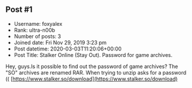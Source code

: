 ## Post #1
- Username: foxyalex
- Rank: ultra-n00b
- Number of posts: 3
- Joined date: Fri Nov 29, 2019 3:23 pm
- Post datetime: 2020-03-03T11:20:06+00:00
- Post Title: Stalker Online (Stay Out). Password for game archives.

Hey, guys.Is it possible to find out the password of game archives? The "SO" archives are renamed RAR. When trying to unzip asks for a password ((
[https://www.stalker.so/download](https://www.stalker.so/download)
